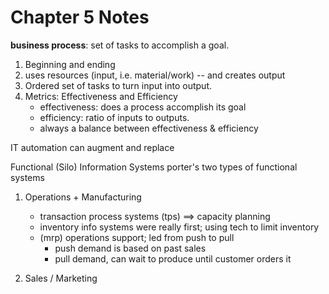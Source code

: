 # Chapter 5 Notes

**business process**: set of tasks to accomplish a goal.
1. Beginning and ending
2. uses resources (input, i.e. material/work) -- and creates output
3. Ordered set of tasks to turn input into output.
4. Metrics: Effectiveness and Efficiency
	- effectiveness: does a process accomplish its goal
	- efficiency: ratio of inputs to outputs.
	- always a balance between effectiveness & efficiency

IT automation can augment and replace

Functional (Silo) Information Systems
porter's two types of functional systems
1. Operations + Manufacturing
	- transaction process systems (tps) ==> capacity planning
	- inventory info systems were really first; using tech to limit inventory
	- (mrp) operations support; led from push to pull
		- push demand is based on past sales
		- pull demand, can wait to produce until customer orders it

2. Sales / Marketing

